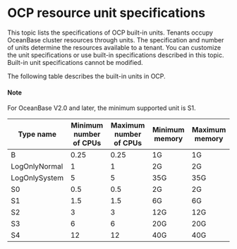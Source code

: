 OCP resource unit specifications
=====================================================

This topic lists the specifications of OCP built-in units. Tenants occupy OceanBase cluster resources through units. The specification and number of units determine the resources available to a tenant. You can customize the unit specifications or use built-in specifications described in this topic. Built-in unit specifications cannot be modified.

The following table describes the built-in units in OCP.

  <main id="notice" type='explain'>
    <h4>Note</h4>
    <p>For OceanBase V2.0 and later, the minimum supported unit is S1.</p>
  </main>

| **Type name** | **Minimum number of CPUs** | **Maximum number of CPUs** | **Minimum memory** | **Maximum memory** |
|---------------|----------------------------|----------------------------|--------------------|--------------------|
| B             | 0.25                       | 0.25                       | 1G                 | 1G                 |
| LogOnlyNormal | 1                          | 1                          | 2G                 | 2G                 |
| LogOnlySystem | 5                          | 5                          | 35G                | 35G                |
| S0            | 0.5                        | 0.5                        | 2G                 | 2G                 |
| S1            | 1.5                        | 1.5                        | 6G                 | 6G                 |
| S2            | 3                          | 3                          | 12G                | 12G                |
| S3            | 6                          | 6                          | 20G                | 20G                |
| S4            | 12                         | 12                         | 40G                | 40G                |
